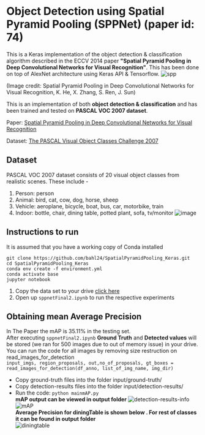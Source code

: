 # Object Detection using Spatial Pyramid Pooling (SPPNet) (paper id: 74)  
This is a Keras implementation of the object detection & classification algorithm described in the ECCV 2014 paper **"Spatial Pyramid Pooling in Deep Convolutional Networks for Visual Recognition"**. This has been done on top of AlexNet architecture using Keras API & Tensorflow.
![spp](http://i.imgur.com/SQWJVoD.png)

(Image credit: Spatial Pyramid Pooling in Deep Convolutional Networks for Visual Recognition, K. He, X. Zhang, S. Ren, J. Sun)

This is an implementation of both **object detection & classification** and has been trained and tested on **PASCAL VOC 2007 dataset**.

Paper: [Spatial Pyramid Pooling in Deep Convolutional Networks for Visual Recognition](https://arxiv.org/abs/1406.4729)

Dataset: [The PASCAL Visual Object Classes Challenge 2007](http://host.robots.ox.ac.uk/pascal/VOC/voc2007/)

## Dataset
PASCAL VOC 2007 dataset consists of 20 visual object classes from realistic scenes. These include - 
1. Person: person
2. Animal: bird, cat, cow, dog, horse, sheep
3. Vehicle: aeroplane, bicycle, boat, bus, car, motorbike, train
4. Indoor: bottle, chair, dining table, potted plant, sofa, tv/monitor
![image](https://user-images.githubusercontent.com/43816495/82816175-48c0fe00-9eb8-11ea-92da-1c41fc9ff034.png)


## Instructions to run
It is assumed that you have a working copy of Conda installed
```
git clone https://github.com/bahl24/SpatialPyramidPooling_Keras.git
cd SpatialPyramidPooling_Keras
conda env create -f environment.yml
conda activate base
jupyter notebook
```
1. Copy the data set to your drive [click here](https://drive.google.com/drive/folders/1FKYBjJ-ifct_bLFR6CSyNvbDswwo_B1X?usp=sharing)
2. Open up ```sppnetFinal2.ipynb``` to run the respective experiments

## Obtaining mean Average Precision
In The Paper the mAP is 35.11% in the testing set.  
After executing ```sppnetFinal2.ipynb``` **Ground Truth** and **Detected values** will be stored (we ran for 500 images due to out of memory issue) in your drive.  
You can run the code for all images by removing size restruction on read_images_for_detection      
```input_imgs, region_proposals, out,no_of_proposals, gt_boxes = read_images_for_detection(df_anno, list_of_img_name, img_dir)```

- Copy ground-truth files into the folder input/ground-truth/ 
- Copy detection-results files into the folder input/detection-results/
- Run the code: ```python mainmAP.py```  
**mAP output can be viewed in output folder** 
![detection-results-info](https://user-images.githubusercontent.com/43816495/82814541-fe8a4d80-9eb4-11ea-8fa4-133f2c742134.png)
![mAP](https://user-images.githubusercontent.com/43816495/82815095-0eeef800-9eb6-11ea-9231-620d2b671591.png)  
**Average Precision for diningTable is shown below . For rest of classes it can be found in output folder**  
![diningtable](https://user-images.githubusercontent.com/43816495/82815110-19a98d00-9eb6-11ea-9c72-c69234825857.png)
